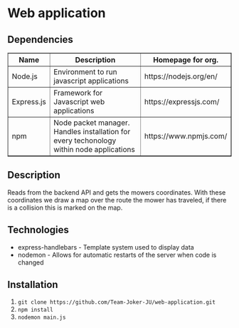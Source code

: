 # Web application

## Dependencies
<table border=1>
    <tr>
        <th>
            Name
        </th>
        <th>
            Description
        </th>
        <th>
            Homepage for org.
        </th>
    </tr>
    <tr>
        <td>Node.js</td>
        <td>Environment to run javascript applications</td>
        <td>https://nodejs.org/en/</td>
    </tr>
    <tr>
        <td>Express.js</td>
        <td>Framework for Javascript web applications</td>
        <td>https://expressjs.com/</td>
    </tr>
    <tr>
        <td>npm</td>
        <td>Node packet manager. Handles installation for every techonology within node applications</td>
        <td>https://www.npmjs.com/</td>
    </tr>
</table>

## Description
Reads from the backend API and gets the mowers coordinates. With these coordinates we draw a map over the route the mower has traveled, if there is a collision this is marked on the map.

## Technologies
* express-handlebars - Template system used to display data
* nodemon - Allows for automatic restarts of the server when code is changed

## Installation
1. `git clone https://github.com/Team-Joker-JU/web-application.git`
2. `npm install`
3. `nodemon main.js`
